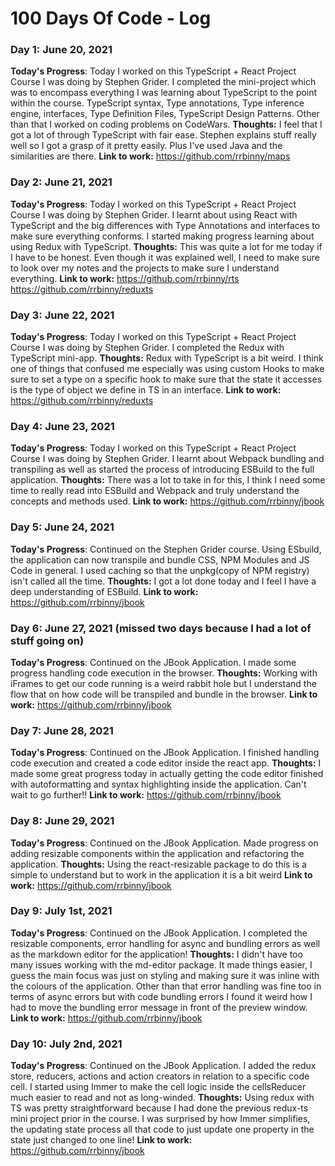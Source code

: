 # 100 Days Of Code - Log

### Day 1: June 20, 2021

**Today's Progress**:
Today I worked on this TypeScript + React Project Course I was doing by Stephen Grider.
I completed the mini-project which was to encompass everything I was learning about TypeScript to the point within the course. TypeScript syntax, Type annotations, Type inference engine, interfaces, Type Definition Files, TypeScript Design Patterns.
Other than that I worked on coding problems on CodeWars.
**Thoughts:**
I feel that I got a lot of through TypeScript with fair ease. Stephen explains stuff really well so I got a grasp of it pretty easily. Plus I've used Java and the similarities are there.
**Link to work:**
https://github.com/rrbinny/maps

### Day 2: June 21, 2021

**Today's Progress**:
Today I worked on this TypeScript + React Project Course I was doing by Stephen Grider.
I learnt about using React with TypeScript and the big differences with Type Annotations and interfaces to make sure everything conforms.
I started making progress learning about using Redux with TypeScript.
**Thoughts:**
This was quite a lot for me today if I have to be honest. Even though it was explained well, I need to make sure to look over my notes and the projects to make sure I understand everything.
**Link to work:**
https://github.com/rrbinny/rts
https://github.com/rrbinny/reduxts

### Day 3: June 22, 2021

**Today's Progress**:
Today I worked on this TypeScript + React Project Course I was doing by Stephen Grider.
I completed the Redux with TypeScript mini-app.
**Thoughts:**
Redux with TypeScript is a bit weird. I think one of things that confused me especially was using custom Hooks to make sure to set a type on a specific hook to make sure that the state it accesses is the type of object we define in TS in an interface.
**Link to work:**
https://github.com/rrbinny/reduxts

### Day 4: June 23, 2021

**Today's Progress**:
Today I worked on this TypeScript + React Project Course I was doing by Stephen Grider.
I learnt about Webpack bundling and transpiling as well as started the process of introducing ESBuild to the full application.
**Thoughts:**
There was a lot to take in for this, I think I need some time to really read into ESBuild and Webpack and truly understand the concepts
and methods used.
**Link to work:**
https://github.com/rrbinny/jbook

### Day 5: June 24, 2021

**Today's Progress**:
Continued on the Stephen Grider course. Using ESbuild, the application can now transpile and bundle CSS, NPM Modules and JS Code in general. I used caching so that the unpkg(copy of NPM registry) isn't called all the time.
**Thoughts:**
I got a lot done today and I feel I have a deep understanding of ESBuild.
**Link to work:**
https://github.com/rrbinny/jbook

### Day 6: June 27, 2021 (missed two days because I had a lot of stuff going on)

**Today's Progress**:
Continued on the JBook Application. I made some progress handling code execution in the browser.
**Thoughts:**
Working with iFrames to get our code running is a weird rabbit hole but I understand the flow that on how
code will be transpiled and bundle in the browser.
**Link to work:**
https://github.com/rrbinny/jbook

### Day 7: June 28, 2021

**Today's Progress**:
Continued on the JBook Application. I finished handling code execution and created a code editor inside the react app.
**Thoughts:**
I made some great progress today in actually getting the code editor finished with autoformatting and syntax highlighting inside the application.
Can't wait to go further!!
**Link to work:**
https://github.com/rrbinny/jbook

### Day 8: June 29, 2021

**Today's Progress**:
Continued on the JBook Application. Made progress on adding resizable components within the application and refactoring the application.
**Thoughts:**
Using the react-resizable package to do this is a simple to understand but to work in the application it is a bit weird
**Link to work:**
https://github.com/rrbinny/jbook

### Day 9: July 1st, 2021

**Today's Progress**:
Continued on the JBook Application. I completed the resizable components, error handling for async and bundling errors as well as
the markdown editor for the application!
**Thoughts:**
I didn't have too many issues working with the md-editor package. It made things easier, I guess the main focus was
just on styling and making sure it was inline with the colours of the application. Other than that error handling
was fine too in terms of async errors but with code bundling errors I found it weird how I had to move the bundling error
message in front of the preview window.
**Link to work:**
https://github.com/rrbinny/jbook

### Day 10: July 2nd, 2021

**Today's Progress**:
Continued on the JBook Application. I added the redux store, reducers, actions and action creators in relation to a
specific code cell. I started using Immer to make the cell logic inside the cellsReducer much easier to read and not as long-winded.
**Thoughts:**
Using redux with TS was pretty straightforward because I had done the previous redux-ts mini project prior in the course. I was surprised by how Immer simplifies, the updating state process all that code to just update one property in the state just changed to one line!
**Link to work:**
https://github.com/rrbinny/jbook
